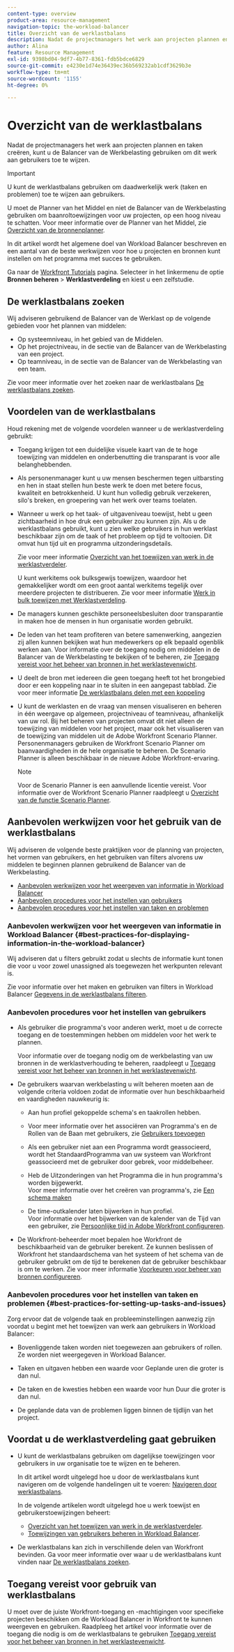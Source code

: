 ```yaml
---
content-type: overview
product-area: resource-management
navigation-topic: the-workload-balancer
title: Overzicht van de werklastbalans
description: Nadat de projectmanagers het werk aan projecten plannen en taken creëren, kunt u de Balancer van de Werkbelasting gebruiken om dit werk aan gebruikers in uw teams toe te wijzen.
author: Alina
feature: Resource Management
exl-id: 9398bd04-9df7-4b77-8361-fdb5bdce6829
source-git-commit: e4230e1d74e36439ec36b569232ab1cdf3629b3e
workflow-type: tm+mt
source-wordcount: '1155'
ht-degree: 0%

---
```


# Overzicht van de werklastbalans

<!--
<p>(NOTE: this is linked from the UI for the Workload Balancer page. DO NOT CHANGE TITLE OR LINK) </p>
-->

Nadat de projectmanagers het werk aan projecten plannen en taken creëren, kunt u de Balancer van de Werkbelasting gebruiken om dit werk aan gebruikers toe te wijzen.

>[!IMPORTANT]
>
>U kunt de werklastbalans gebruiken om daadwerkelijk werk (taken en problemen) toe te wijzen aan gebruikers.
>
>U moet de Planner van het Middel en niet de Balancer van de Werkbelasting gebruiken om baanroltoewijzingen voor uw projecten, op een hoog niveau te schatten. Voor meer informatie over de Planner van het Middel, zie [Overzicht van de bronnenplanner](../../resource-mgmt/resource-planning/get-started-resource-planner.md).

In dit artikel wordt het algemene doel van Workload Balancer beschreven en een aantal van de beste werkwijzen voor hoe u projecten en bronnen kunt instellen om het programma met succes te gebruiken.

Ga naar de [Workfront Tutorials](https://experienceleague.adobe.com/docs/workfront-learn/tutorials-workfront/home.html) pagina. Selecteer in het linkermenu de optie **Bronnen beheren** > **Werklastverdeling** en kiest u een zelfstudie.

## De werklastbalans zoeken

<!--
<p>(NOTE: This will be taken out when all we will have is one tool - should be replaced by a blurb that says you can add this tool anywhere, in any custom tab, etc (long term dev promise)) </p>
-->

Wij adviseren gebruikend de Balancer van de Werklast op de volgende gebieden voor het plannen van middelen:

* Op systeemniveau, in het gebied van de Middelen.
* Op het projectniveau, in de sectie van de Balancer van de Werkbelasting van een project.
* Op teamniveau, in de sectie van de Balancer van de Werkbelasting van een team.

Zie voor meer informatie over het zoeken naar de werklastbalans [De werklastbalans zoeken](../../resource-mgmt/workload-balancer/locate-workload-balancer.md).

## Voordelen van de werklastbalans

Houd rekening met de volgende voordelen wanneer u de werklastverdeling gebruikt:

<!--
<p> Add about the what-if scenarios as a benefit when they become available </p>
-->

* Toegang krijgen tot een duidelijke visuele kaart van de te hoge toewijzing van middelen en onderbenutting die transparant is voor alle belanghebbenden.
* Als personenmanager kunt u uw mensen beschermen tegen uitbarsting en hen in staat stellen hun beste werk te doen met betere focus, kwaliteit en betrokkenheid. U kunt hun volledig gebruik verzekeren, silo&#39;s breken, en groepering van het werk over teams toelaten.
* Wanneer u werk op het taak- of uitgaveniveau toewijst, hebt u geen zichtbaarheid in hoe druk een gebruiker zou kunnen zijn. Als u de werklastbalans gebruikt, kunt u zien welke gebruikers in hun werklast beschikbaar zijn om de taak of het probleem op tijd te voltooien. Dit omvat hun tijd uit en programma uitzonderingsdetails.

  Zie voor meer informatie [Overzicht van het toewijzen van werk in de werklastverdeler](../../resource-mgmt/workload-balancer/assign-work-in-workload-balancer.md).

  U kunt werkitems ook bulksgewijs toewijzen, waardoor het gemakkelijker wordt om een groot aantal werkitems tegelijk over meerdere projecten te distribueren. Zie voor meer informatie [Werk in bulk toewijzen met Werklastverdeling](../../resource-mgmt/workload-balancer/assign-work-in-workload-balancer-in-bulk.md).

* De managers kunnen geschikte personeelsbesluiten door transparantie in maken hoe de mensen in hun organisatie worden gebruikt.
* De leden van het team profiteren van betere samenwerking, aangezien zij allen kunnen bekijken wat hun medewerkers op elk bepaald ogenblik werken aan. Voor informatie over de toegang nodig om middelen in de Balancer van de Werkbelasting te bekijken of te beheren, zie [Toegang vereist voor het beheer van bronnen in het werklastevenwicht](../../resource-mgmt/workload-balancer/access-needed-manage-resources-balancer.md).
* U deelt de bron met iedereen die geen toegang heeft tot het brongebied door er een koppeling naar in te sluiten in een aangepast tabblad. Zie voor meer informatie [De werklastbalans delen met een koppeling](../../resource-mgmt/workload-balancer/share-link-for-workload-balancer.md)
* U kunt de werklasten en de vraag van mensen visualiseren en beheren in één weergave op algemeen, projectniveau of teamniveau, afhankelijk van uw rol. Bij het beheren van projecten omvat dit niet alleen de toewijzing van middelen voor het project, maar ook het visualiseren van de toewijzing van middelen uit de Adobe Workfront Scenario Planner. Personenmanagers gebruiken de Workfront Scenario Planner om baanvaardigheden in de hele organisatie te beheren. De Scenario Planner is alleen beschikbaar in de nieuwe Adobe Workfront-ervaring.

  >[!NOTE]
  >
  >  Voor de Scenario Planner is een aanvullende licentie vereist. Voor informatie over de Workfront Scenario Planner raadpleegt u [Overzicht van de functie Scenario Planner](../../scenario-planner/scenario-planner-overview.md).


## Aanbevolen werkwijzen voor het gebruik van de werklastbalans

Wij adviseren de volgende beste praktijken voor de planning van projecten, het vormen van gebruikers, en het gebruiken van filters alvorens uw middelen te beginnen plannen gebruikend de Balancer van de Werkbelasting.

* [Aanbevolen werkwijzen voor het weergeven van informatie in Workload Balancer](#best-practices-for-displaying-information-in-the-workload-balancer)
* [Aanbevolen procedures voor het instellen van gebruikers](#best-practices-for-setting-up-users)
* [Aanbevolen procedures voor het instellen van taken en problemen](#best-practices-for-setting-up-tasks-and-issues)

### Aanbevolen werkwijzen voor het weergeven van informatie in Workload Balancer {#best-practices-for-displaying-information-in-the-workload-balancer}

Wij adviseren dat u filters gebruikt zodat u slechts de informatie kunt tonen die voor u voor zowel unassigned als toegewezen het werkpunten relevant is.

Zie voor informatie over het maken en gebruiken van filters in Workload Balancer [Gegevens in de werklastbalans filteren](../../resource-mgmt/workload-balancer/filter-information-workload-balancer.md).

### Aanbevolen procedures voor het instellen van gebruikers

* Als gebruiker die programma&#39;s voor anderen werkt, moet u de correcte toegang en de toestemmingen hebben om middelen voor het werk te plannen.

  Voor informatie over de toegang nodig om de werkbelasting van uw bronnen in de werklastverhouding te beheren, raadpleegt u [Toegang vereist voor het beheer van bronnen in het werklastevenwicht](../../resource-mgmt/workload-balancer/access-needed-manage-resources-balancer.md).

* De gebruikers waarvan werkbelasting u wilt beheren moeten aan de volgende criteria voldoen zodat de informatie over hun beschikbaarheid en vaardigheden nauwkeurig is:

   * Aan hun profiel gekoppelde schema&#39;s en taakrollen hebben.
   * Voor meer informatie over het associëren van Programma&#39;s en de Rollen van de Baan met gebruikers, zie [Gebruikers toevoegen](../../administration-and-setup/add-users/create-and-manage-users/add-users.md)
   * Als een gebruiker niet aan een Programma wordt geassocieerd, wordt het StandaardProgramma van uw systeem van Workfront geassocieerd met de gebruiker door gebrek, voor middelbeheer.
   * Heb de Uitzonderingen van het Programma die in hun programma&#39;s worden bijgewerkt.\
     Voor meer informatie over het creëren van programma&#39;s, zie [Een schema maken](../../administration-and-setup/set-up-workfront/configure-timesheets-schedules/create-schedules.md)

   * De time-outkalender laten bijwerken in hun profiel.\
     Voor informatie over het bijwerken van de kalender van de Tijd van een gebruiker, zie [Persoonlijke tijd in Adobe Workfront configureren](../../workfront-basics/manage-your-account-and-profile/configuring-your-user-profile/personal-time-overview.md).

     <!--   
     <div data-mc-conditions="QuicksilverOrClassic.Draft mode">   
     <p>(NOTE: Add another bullet for Costs, when this becomes available:</p>   
     <p>If you want to budget your resources by Cost, you must associate Job Roles with Cost/ Hr. rates. The cost associated with Job Roles assigned to users in your Resource Pools is used to calculate the Budgeted Labor Cost and the Budgeted Cost of the project.For more information about associating job roles with rates, see the article Creating and Managing Job Roles in the new Adobe Workfront experience.For more information about calculating Budgeted Labor Cost, see the article Calculating Budgeted Labor Cost in the new Adobe Workfront experience.For more information about calculating Budgeted Cost, see the article Calculating Budgeted Cost in .) </p>   
     </div>   
     -->

* De Workfront-beheerder moet bepalen hoe Workfront de beschikbaarheid van de gebruiker berekent. Ze kunnen beslissen of Workfront het standaardschema van het systeem of het schema van de gebruiker gebruikt om de tijd te berekenen dat de gebruiker beschikbaar is om te werken. Zie voor meer informatie [Voorkeuren voor beheer van bronnen configureren](../../administration-and-setup/set-up-workfront/configure-system-defaults/configure-resource-mgmt-preferences.md).

### Aanbevolen procedures voor het instellen van taken en problemen {#best-practices-for-setting-up-tasks-and-issues}

Zorg ervoor dat de volgende taak en probleeminstellingen aanwezig zijn voordat u begint met het toewijzen van werk aan gebruikers in Workload Balancer:

* Bovenliggende taken worden niet toegewezen aan gebruikers of rollen. Ze worden niet weergegeven in Workload Balancer.
* Taken en uitgaven hebben een waarde voor Geplande uren die groter is dan nul.

* De taken en de kwesties hebben een waarde voor hun Duur die groter is dan nul.
* De geplande data van de problemen liggen binnen de tijdlijn van het project.

## Voordat u de werklastverdeling gaat gebruiken

* U kunt de werklastbalans gebruiken om dagelijkse toewijzingen voor gebruikers in uw organisatie toe te wijzen en te beheren.

  In dit artikel wordt uitgelegd hoe u door de werklastbalans kunt navigeren om de volgende handelingen uit te voeren: [Navigeren door werklastbalans](../workload-balancer/navigate-the-workload-balancer.md).

  In de volgende artikelen wordt uitgelegd hoe u werk toewijst en gebruikerstoewijzingen beheert:

   * [Overzicht van het toewijzen van werk in de werklastverdeler](../workload-balancer/assign-work-in-workload-balancer.md).
   * [Toewijzingen van gebruikers beheren in Workload Balancer](../workload-balancer/manage-user-allocations-workload-balancer.md).

* De werklastbalans kan zich in verschillende delen van Workfront bevinden. Ga voor meer informatie over waar u de werklastbalans kunt vinden naar [De werklastbalans zoeken](../../resource-mgmt/workload-balancer/locate-workload-balancer.md).

## Toegang vereist voor gebruik van werklastbalans

U moet over de juiste Workfront-toegang en -machtigingen voor specifieke projecten beschikken om de Workload Balancer in Workfront te kunnen weergeven en gebruiken. Raadpleeg het artikel voor informatie over de toegang die nodig is om de werklastbalans te gebruiken [Toegang vereist voor het beheer van bronnen in het werklastevenwicht](../../resource-mgmt/workload-balancer/access-needed-manage-resources-balancer.md).
